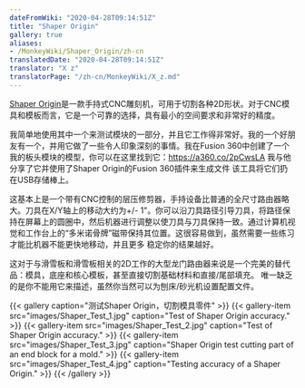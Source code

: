 ```yaml
---
dateFromWiki: "2020-04-28T09:14:51Z"
title: "Shaper Origin"
gallery: true
aliases:
- /MonkeyWiki/Shaper_Origin/zh-cn
translatedDate: "2020-04-28T09:14:51Z"
translator: "X z"
translatorPage: "/zh-cn/MonkeyWiki/X_z.md"
---
```

[Shaper Origin](https://www.shapertools.com/)是一款手持式CNC雕刻机，可用于切割各种2D形状。对于CNC模具和模板而言，它是一个可靠的选择，具有最小的空间要求和非常好的精度。 

我简单地使用其中一个来测试模块的一部分，并且它工作得非常好。我的一个好朋友有一个，并用它做了一些令人印象深刻的事情。我在Fusion 360中创建了一个我的板头模块的模型，你可以在这里找到它：https://a360.co/2pCwsLA 我与他分享了它并使用了Shaper Origin的Fusion 360插件来生成文件 该工具将它们扔在USB存储棒上。

这基本上是一个带有CNC控制的层压修剪器，手持设备比普通的全尺寸路由器略大。刀具在X/Y轴上的移动大约为+/- 1"。你可以沿刀具路径引导刀具，将路径保持在屏幕上的圆圈中，然后机器进行调整以使刀具与刀具保持一致。通过计算机视觉和工作台上的“多米诺骨牌”磁带保持其位置。这很容易做到，虽然需要一些练习才能比机器不能更快地移动，并且更多 稳定你的结果越好。

这对于与滑雪板和滑雪板相关的2D工作的大型龙门路由器来说是一个完美的替代品：模具，底座和核心模板，甚至直接切割基础材料和直接/尾部填充。 唯一缺乏的是你不能用它来描述，虽然你当然可以为刨床/砂光机设置配置文件。

{{< gallery  caption="测试Shaper Origin，切割模具零件" >}}
{{< gallery-item src="images/Shaper_Test_1.jpg" caption="Test of Shaper Origin accuracy." >}}
{{< gallery-item src="images/Shaper_Test_2.jpg" caption="Test of Shaper Origin accuracy." >}}
{{< gallery-item src="images/Shaper_Test_3.jpg" caption="Shaper Origin test cutting part of an end block for a mold." >}}
{{< gallery-item src="images/Shaper_Test_4.jpg" caption="Testing accuracy of a Shaper Origin." >}}
{{< /gallery >}}
